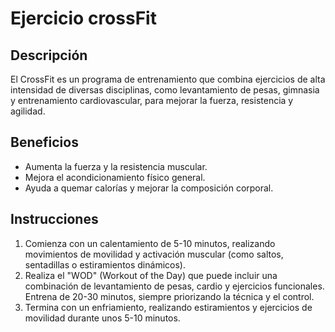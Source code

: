 # Ejercicio crossFit

## Descripción
El CrossFit es un programa de entrenamiento que combina ejercicios de alta intensidad de diversas disciplinas, como levantamiento de pesas, gimnasia y entrenamiento cardiovascular, para mejorar la fuerza, resistencia y agilidad.

## Beneficios
- Aumenta la fuerza y la resistencia muscular.
- Mejora el acondicionamiento físico general.
- Ayuda a quemar calorías y mejorar la composición corporal.

## Instrucciones
1. Comienza con un calentamiento de 5-10 minutos, realizando movimientos de movilidad y activación muscular (como saltos, sentadillas o estiramientos dinámicos).
2. Realiza el "WOD" (Workout of the Day) que puede incluir una combinación de levantamiento de pesas, cardio y ejercicios funcionales. Entrena de 20-30 minutos, siempre priorizando la técnica y el control.
3. Termina con un enfriamiento, realizando estiramientos y ejercicios de movilidad durante unos 5-10 minutos.